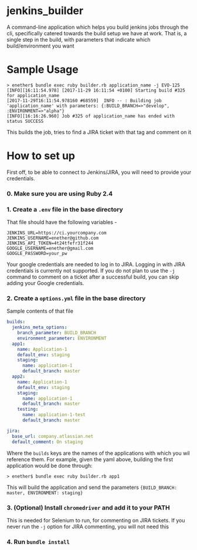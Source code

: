 # jenkins_builder
A command-line application which helps you build jenkins jobs through the cli, specifically catered towards the build setup we have at work.
That is, a single step in the build, with parameters that indicate which build/environment you want


# Sample Usage
```shell
> enether$ bundle exec ruby builder.rb application_name -j EVO-125
[INFO][16:11:54.978] [2017-11-29 16:11:54 +0100] Starting build #325 for application_name
[2017-11-29T16:11:54.978160 #68559]  INFO -- : Building job 'application_name' with parameters: {:BUILD_BRANCH=>"develop", :ENVIRONMENT=>"alpha"}
[INFO][16:16:26.960] Job #325 of application_name has ended with status SUCCESS
```
This builds the job, tries to find a JIRA ticket with that tag and comment on it

# How to set up
First off, to be able to connect to Jenkins/JIRA, you will need to provide your credentials.

### 0. Make sure you are using Ruby 2.4
### 1. Create a `.env` file in the base directory
That file should have the following variables - 
```
JENKINS_URL=https://ci.yourcompany.com
JENKINS_USERNAME=enether@github.com
JENKINS_API_TOKEN=4t24tfefr31f244
GOOGLE_USERNAME=enether@gmail.com
GOOGLE_PASSWORD=your_pw
```
Your google credentials are needed to log in to JIRA. Logging in with JIRA credentials is currently not supported.
If you do not plan to use the `-j` command to comment on a ticket after a successful build, you can skip adding your Google credentials.

### 2. Create a `options.yml` file in the base directory
Sample contents of that file
```yaml
builds:
  jenkins_meta_options:
    branch_parameter: BUILD_BRANCH
    environment_parameter: ENVIRONMENT 
  app1:
    name: Application-1
    default_env: staging
    staging:
      name: application-1
      default_branch: master
  app2:
    name: Application-1
    default_env: staging
    staging:
      name: application-1
      default_branch: master
    testing:
      name: application-1-test
      default_branch: master

jira:
  base_url: company.atlassian.net
  default_comment: On staging
```
Where the `builds` keys are the names of the applications with which you wil reference them.
For example, given the yaml above, building the first application would be done through:
```shell
> enether$ bundle exec ruby builder.rb app1
```
This will build the application and send the parameters `{BUILD_BRANCH: master, ENVIRONMENT: staging}`

### 3. (Optional) Install `chromedriver` and add it to your PATH
This is needed for Selenium to run, for commenting on JIRA tickets. If you never run the `-j` option for JIRA commenting, you will not need this

### 4. Run `bundle install`
